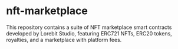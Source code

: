 # nft-marketplace
This repository contains a suite of NFT marketplace smart contracts developed by Lorebit Studio, featuring ERC721 NFTs, ERC20 tokens, royalties, and a marketplace with platform fees. 
